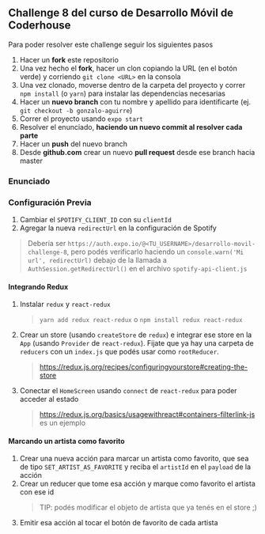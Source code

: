 ## Challenge 8 del curso de Desarrollo Móvil de Coderhouse

Para poder resolver este challenge seguir los siguientes pasos

1. Hacer un **fork** este repositorio
1. Una vez hecho el **fork**, hacer un clon copiando la URL (en el botón verde) y corriendo `git clone <URL>` en la consola
1. Una vez clonado, moverse dentro de la carpeta del proyecto y correr `npm install` (o `yarn`) para instalar las dependencias necesarias
1. Hacer un **nuevo branch** con tu nombre y apellido para identificarte (ej. `git checkout -b gonzalo-aguirre`)
1. Correr el proyecto usando `expo start`
1. Resolver el enunciado, **haciendo un nuevo commit al resolver cada parte**
1. Hacer un **push** del nuevo branch
1. Desde **github.com** crear un nuevo **pull request** desde ese branch hacia master

### Enunciado

### Configuración Previa

1. Cambiar el `SPOTIFY_CLIENT_ID` con su `clientId`
1. Agregar la nueva `redirectUrl` en la configuración de Spotify 
> Debería ser `https://auth.expo.io/@<TU_USERNAME>/desarrollo-movil-challenge-8`, pero podés verificarlo haciendo un `console.warn('Mi url', redirectUrl)` debajo de la llamada a `AuthSession.getRedirectUrl()` en el archivo `spotify-api-client.js`

#### Integrando Redux
1. Instalar `redux` y `react-redux` 
    > `yarn add redux react-redux` o `npm install redux react-redux`
1. Crear un store (usando `createStore` de `redux`) e integrar ese store en la `App` (usando `Provider` de `react-redux`). Fijate que ya hay una carpeta de `reducers` con un `index.js` que podés usar como `rootReducer`.
    > https://redux.js.org/recipes/configuringyourstore#creating-the-store
1. Conectar el `HomeScreen` usando `connect` de `react-redux` para poder acceder al estado
    > https://redux.js.org/basics/usagewithreact#containers-filterlink-js es un ejemplo


#### Marcando un artista como favorito

1. Crear una nueva acción para marcar un artista como favorito, que sea de tipo `SET_ARTIST_AS_FAVORITE` y reciba el `artistId` en el `payload` de la acción
1. Crear un reducer que tome esa acción y marque como favorito el artista con ese id
    > TIP: podés modificar el objeto de artista que ya tenés en el store ;) 
1. Emitir esa acción al tocar el botón de favorito de cada artista

